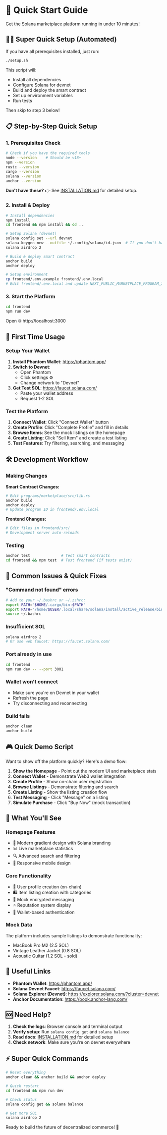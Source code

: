 # 🚀 Quick Start Guide

Get the Solana marketplace platform running in under 10 minutes!

## 🏃‍♂️ Super Quick Setup (Automated)

If you have all prerequisites installed, just run:

```bash
./setup.sh
```

This script will:
- Install all dependencies
- Configure Solana for devnet
- Build and deploy the smart contract
- Set up environment variables
- Run tests

Then skip to step 3 below!

## 📋 Step-by-Step Quick Setup

### 1. Prerequisites Check
```bash
# Check if you have the required tools
node --version    # Should be v18+
npm --version
rustc --version
cargo --version
solana --version
anchor --version
```

**Don't have these?** 👉 See [INSTALLATION.md](INSTALLATION.md) for detailed setup.

### 2. Install & Deploy
```bash
# Install dependencies
npm install
cd frontend && npm install && cd ..

# Setup Solana (devnet)
solana config set --url devnet
solana-keygen new --outfile ~/.config/solana/id.json  # If you don't have a keypair
solana airdrop 2

# Build & deploy smart contract
anchor build
anchor deploy

# Setup environment
cp frontend/.env.example frontend/.env.local
# Edit frontend/.env.local and update NEXT_PUBLIC_MARKETPLACE_PROGRAM_ID with your deployed program ID
```

### 3. Start the Platform
```bash
cd frontend
npm run dev
```

Open 🌐 http://localhost:3000

## 🎯 First Time Usage

### Setup Your Wallet
1. **Install Phantom Wallet**: https://phantom.app/
2. **Switch to Devnet**: 
   - Open Phantom
   - Click settings ⚙️
   - Change network to "Devnet"
3. **Get Test SOL**: https://faucet.solana.com/
   - Paste your wallet address
   - Request 1-2 SOL

### Test the Platform
1. **Connect Wallet**: Click "Connect Wallet" button
2. **Create Profile**: Click "Complete Profile" and fill in details
3. **Browse Items**: See the mock listings on the homepage
4. **Create Listing**: Click "Sell Item" and create a test listing
5. **Test Features**: Try filtering, searching, and messaging

## 🛠️ Development Workflow

### Making Changes

**Smart Contract Changes:**
```bash
# Edit programs/marketplace/src/lib.rs
anchor build
anchor deploy
# Update program ID in frontend/.env.local
```

**Frontend Changes:**
```bash
# Edit files in frontend/src/
# Development server auto-reloads
```

### Testing
```bash
anchor test              # Test smart contracts
cd frontend && npm test  # Test frontend (if tests exist)
```

## 🚨 Common Issues & Quick Fixes

### "Command not found" errors
```bash
# Add to your ~/.bashrc or ~/.zshrc:
export PATH="$HOME/.cargo/bin:$PATH"
export PATH="/home/$USER/.local/share/solana/install/active_release/bin:$PATH"
source ~/.bashrc
```

### Insufficient SOL
```bash
solana airdrop 2
# Or use web faucet: https://faucet.solana.com/
```

### Port already in use
```bash
cd frontend
npm run dev -- --port 3001
```

### Wallet won't connect
- Make sure you're on Devnet in your wallet
- Refresh the page
- Try disconnecting and reconnecting

### Build fails
```bash
anchor clean
anchor build
```

## 🎮 Quick Demo Script

Want to show off the platform quickly? Here's a demo flow:

1. **Show the Homepage** - Point out the modern UI and marketplace stats
2. **Connect Wallet** - Demonstrate Web3 wallet integration
3. **Create Profile** - Show on-chain user registration
4. **Browse Listings** - Demonstrate filtering and search
5. **Create Listing** - Show the listing creation flow
6. **Test Messaging** - Click "Message" on a listing
7. **Simulate Purchase** - Click "Buy Now" (mock transaction)

## 📱 What You'll See

### Homepage Features
- 🎨 Modern gradient design with Solana branding
- 📊 Live marketplace statistics
- 🔍 Advanced search and filtering
- 📱 Responsive mobile design

### Core Functionality
- 👤 User profile creation (on-chain)
- 🛍️ Item listing creation with categories
- 💬 Mock encrypted messaging
- ⭐ Reputation system display
- 🔐 Wallet-based authentication

### Mock Data
The platform includes sample listings to demonstrate functionality:
- MacBook Pro M2 (2.5 SOL)
- Vintage Leather Jacket (0.8 SOL) 
- Acoustic Guitar (1.2 SOL - sold)

## 🔗 Useful Links

- **Phantom Wallet**: https://phantom.app/
- **Solana Devnet Faucet**: https://faucet.solana.com/
- **Solana Explorer (Devnet)**: https://explorer.solana.com/?cluster=devnet
- **Anchor Documentation**: https://book.anchor-lang.com/

## 🆘 Need Help?

1. **Check the logs**: Browser console and terminal output
2. **Verify setup**: Run `solana config get` and `solana balance`
3. **Read docs**: [INSTALLATION.md](INSTALLATION.md) for detailed setup
4. **Check network**: Make sure you're on devnet everywhere

## ⚡ Super Quick Commands

```bash
# Reset everything
anchor clean && anchor build && anchor deploy

# Quick restart
cd frontend && npm run dev

# Check status
solana config get && solana balance

# Get more SOL
solana airdrop 2
```

Ready to build the future of decentralized commerce! 🌟